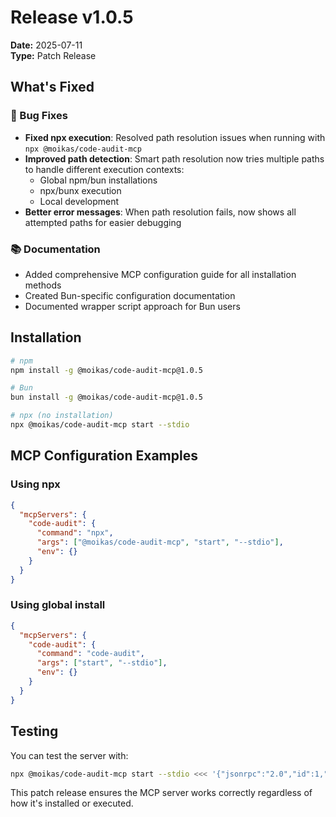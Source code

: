 # Release v1.0.5

**Date:** 2025-07-11  
**Type:** Patch Release

## What's Fixed

### 🐛 Bug Fixes

- **Fixed npx execution**: Resolved path resolution issues when running with `npx @moikas/code-audit-mcp`
- **Improved path detection**: Smart path resolution now tries multiple paths to handle different execution contexts:
  - Global npm/bun installations
  - npx/bunx execution
  - Local development
- **Better error messages**: When path resolution fails, now shows all attempted paths for easier debugging

### 📚 Documentation

- Added comprehensive MCP configuration guide for all installation methods
- Created Bun-specific configuration documentation
- Documented wrapper script approach for Bun users

## Installation

```bash
# npm
npm install -g @moikas/code-audit-mcp@1.0.5

# Bun
bun install -g @moikas/code-audit-mcp@1.0.5

# npx (no installation)
npx @moikas/code-audit-mcp start --stdio
```

## MCP Configuration Examples

### Using npx

```json
{
  "mcpServers": {
    "code-audit": {
      "command": "npx",
      "args": ["@moikas/code-audit-mcp", "start", "--stdio"],
      "env": {}
    }
  }
}
```

### Using global install

```json
{
  "mcpServers": {
    "code-audit": {
      "command": "code-audit",
      "args": ["start", "--stdio"],
      "env": {}
    }
  }
}
```

## Testing

You can test the server with:

```bash
npx @moikas/code-audit-mcp start --stdio <<< '{"jsonrpc":"2.0","id":1,"method":"initialize","params":{"protocolVersion":"0.1.0","capabilities":{"tools":{},"prompts":{},"resources":{}},"clientInfo":{"name":"test","version":"1.0.0"}}}'
```

This patch release ensures the MCP server works correctly regardless of how it's installed or executed.
